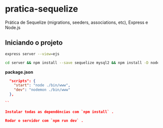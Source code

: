 # pratica-sequelize

Prática de Sequelize (migrations, seeders, associations, etc), Express e Node.js

## Iniciando o projeto

```sh
express server --view=ejs
```

```sh
cd server && npm install --save sequelize mysql2 && npm install -D nodemon sequelize-cli
```

**package.json**

```json
  "scripts": {
    "start": "node ./bin/www",
    "dev": "nodemon ./bin/www"
  },

``

Instalar todas as dependências com `npm install` .

Rodar o servidor com `npm run dev` .